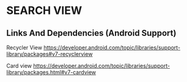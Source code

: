 # SEARCH VIEW

## Links And Dependencies (Android Support)

Recycler View
https://developer.android.com/topic/libraries/support-library/packages#v7-recyclerview

Card view
https://developer.android.com/topic/libraries/support-library/packages.html#v7-cardview